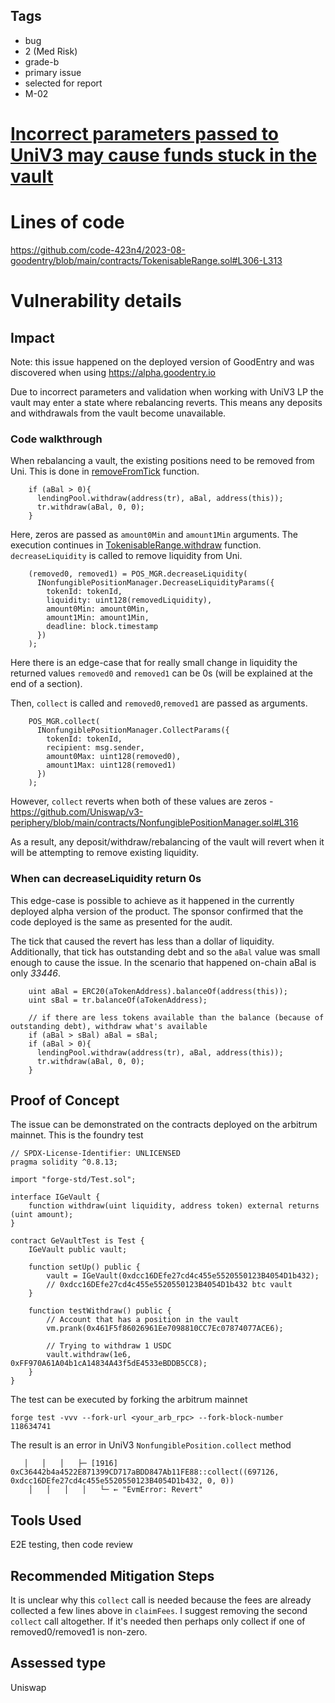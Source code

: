 ## Tags

- bug
- 2 (Med Risk)
- grade-b
- primary issue
- selected for report
- M-02

# [Incorrect parameters passed to UniV3 may cause funds stuck in the vault](https://github.com/code-423n4/2023-08-goodentry-findings/issues/397) 

# Lines of code

https://github.com/code-423n4/2023-08-goodentry/blob/main/contracts/TokenisableRange.sol#L306-L313


# Vulnerability details

## Impact
Note: this issue happened on the deployed version of GoodEntry and was discovered when using https://alpha.goodentry.io

Due to incorrect parameters and validation when working with UniV3 LP the vault may enter a state where rebalancing reverts. This means any deposits and withdrawals from the vault become unavailable.

### Code walkthrough

When rebalancing a vault, the existing positions need to be removed from Uni. This is done in [removeFromTick](https://github.com/code-423n4/2023-08-goodentry/blob/main/contracts/GeVault.sol#L321) function.
```solidity
    if (aBal > 0){
      lendingPool.withdraw(address(tr), aBal, address(this));
      tr.withdraw(aBal, 0, 0);
    }
```
Here, zeros are passed as `amount0Min` and `amount1Min` arguments. The execution continues in [TokenisableRange.withdraw](https://github.com/code-423n4/2023-08-goodentry/blob/main/contracts/TokenisableRange.sol#L292) function. `decreaseLiquidity` is called to remove liquidity from Uni.
```solidity
    (removed0, removed1) = POS_MGR.decreaseLiquidity(
      INonfungiblePositionManager.DecreaseLiquidityParams({
        tokenId: tokenId,
        liquidity: uint128(removedLiquidity),
        amount0Min: amount0Min,
        amount1Min: amount1Min,
        deadline: block.timestamp
      })
    );
```
Here there is an edge-case that for really small change in liquidity the returned values `removed0` and `removed1` can be 0s (will be explained at the end of a section).

Then, `collect` is called and `removed0`,`removed1` are passed as arguments.
```solidity
    POS_MGR.collect( 
      INonfungiblePositionManager.CollectParams({
        tokenId: tokenId,
        recipient: msg.sender,
        amount0Max: uint128(removed0),
        amount1Max: uint128(removed1)
      })
    );
```
However, `collect` reverts when both of these values are zeros - https://github.com/Uniswap/v3-periphery/blob/main/contracts/NonfungiblePositionManager.sol#L316

As a result, any deposit/withdraw/rebalancing of the vault will revert when it will be attempting to remove existing liquidity.

### When can decreaseLiquidity return 0s

This edge-case is possible to achieve as it happened in the currently deployed alpha version of the product. The sponsor confirmed that the code deployed is the same as presented for the audit.

The tick that caused the revert has less than a dollar of liquidity. Additionally, that tick has outstanding debt and so the `aBal` value was small enough to cause the issue. In the scenario that happened on-chain aBal is only *33446*.
```solidity
    uint aBal = ERC20(aTokenAddress).balanceOf(address(this));
    uint sBal = tr.balanceOf(aTokenAddress);

    // if there are less tokens available than the balance (because of outstanding debt), withdraw what's available
    if (aBal > sBal) aBal = sBal;
    if (aBal > 0){
      lendingPool.withdraw(address(tr), aBal, address(this));
      tr.withdraw(aBal, 0, 0);
    }
```

## Proof of Concept
The issue can be demonstrated on the contracts deployed on the arbitrum mainnet. This is the foundry test
```solidity
// SPDX-License-Identifier: UNLICENSED
pragma solidity ^0.8.13;

import "forge-std/Test.sol";

interface IGeVault {
    function withdraw(uint liquidity, address token) external returns (uint amount);
}

contract GeVaultTest is Test {
    IGeVault public vault;

    function setUp() public {
        vault = IGeVault(0xdcc16DEfe27cd4c455e5520550123B4054D1b432);
        // 0xdcc16DEfe27cd4c455e5520550123B4054D1b432 btc vault
    }

    function testWithdraw() public {
        // Account that has a position in the vault
        vm.prank(0x461F5f86026961Ee7098810CC7Ec07874077ACE6);

        // Trying to withdraw 1 USDC
        vault.withdraw(1e6, 0xFF970A61A04b1cA14834A43f5dE4533eBDDB5CC8);
    }
}

```

The test can be executed by forking the arbitrum mainnet
```
forge test -vvv --fork-url <your_arb_rpc> --fork-block-number 118634741
```

The result is an error in UniV3 `NonfungiblePosition.collect` method
```
   │   │   │   ├─ [1916] 0xC36442b4a4522E871399CD717aBDD847Ab11FE88::collect((697126, 0xdcc16DEfe27cd4c455e5520550123B4054D1b432, 0, 0)) 
    │   │   │   │   └─ ← "EvmError: Revert"
```

## Tools Used

E2E testing, then code review

## Recommended Mitigation Steps

It is unclear why this `collect` call is needed because the fees are already collected a few lines above in `claimFees`. I suggest removing the second `collect` call altogether. If it's needed then perhaps only collect if one of removed0/removed1 is non-zero.


## Assessed type

Uniswap